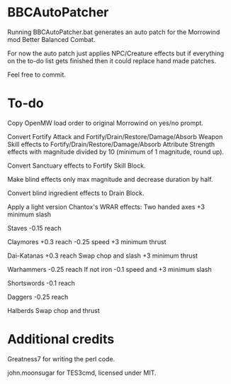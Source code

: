# BBCAutoPatcher
Running BBCAutoPatcher.bat generates an auto patch for the Morrowind mod Better Balanced Combat.

For now the auto patch just applies NPC/Creature effects but if everything on the to-do list gets finished then it could replace hand made patches.

Feel free to commit.

# To-do
Copy OpenMW load order to original Morrowind on yes/no prompt.

Convert Fortify Attack and Fortify/Drain/Restore/Damage/Absorb Weapon Skill effects to Fortify/Drain/Restore/Damage/Absorb Attribute Strength effects with magnitude divided by 10 (minimum of 1 magnitude, round up).

Convert Sanctuary effects to Fortify Skill Block.

Make blind effects only max magnitude and decrease duration by half.

Convert blind ingredient effects to Drain Block.

Apply a light version Chantox's WRAR effects:
Two handed axes
+3 minimum slash

Staves
-0.15 reach

Claymores
+0.3 reach
-0.25 speed
+3 minimum thrust

Dai-Katanas
+0.3 reach
Swap chop and slash
+3 minimum thrust

Warhammers
-0.25 reach
If not iron -0.1 speed and +3 minimum slash

Shortswords
-0.1 reach

Daggers
-0.25 reach

Halberds
Swap chop and thrust

# Additional credits
Greatness7 for writing the perl code.

john.moonsugar for TES3cmd, licensed under MIT.

